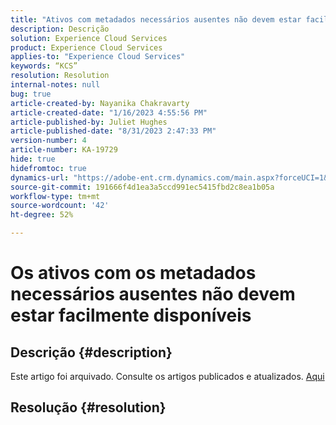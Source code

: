 ```yaml
---
title: "Ativos com metadados necessários ausentes não devem estar facilmente disponíveis"
description: Descrição
solution: Experience Cloud Services
product: Experience Cloud Services
applies-to: "Experience Cloud Services"
keywords: “KCS”
resolution: Resolution
internal-notes: null
bug: true
article-created-by: Nayanika Chakravarty
article-created-date: "1/16/2023 4:55:56 PM"
article-published-by: Juliet Hughes
article-published-date: "8/31/2023 2:47:33 PM"
version-number: 4
article-number: KA-19729
hide: true
hidefromtoc: true
dynamics-url: "https://adobe-ent.crm.dynamics.com/main.aspx?forceUCI=1&pagetype=entityrecord&etn=knowledgearticle&id=3e1c68a4-be95-ed11-aad1-6045bd006149"
source-git-commit: 191666f4d1ea3a5ccd991ec5415fbd2c8ea1b05a
workflow-type: tm+mt
source-wordcount: '42'
ht-degree: 52%

---
```


# Os ativos com os metadados necessários ausentes não devem estar facilmente disponíveis

## Descrição {#description}

Este artigo foi arquivado. Consulte os artigos publicados e atualizados. [Aqui](https://experienceleague.adobe.com/search.html?lang=pt-BR#sort=relevancy)

## Resolução {#resolution}


